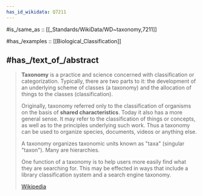 ```yaml
---
has_id_wikidata: Q7211
---
```


#is_/same_as :: [[_Standards/WikiData/WD~taxonomy,7211]] 

#has_/examples :: [[Biological_Classification]] 

## #has_/text_of_/abstract 

> **Taxonomy** is a practice and science concerned with classification or categorization. 
> Typically, there are two parts to it: the development of an underlying scheme of classes (a taxonomy) 
> and the allocation of things to the classes (classification).
>
> Originally, taxonomy referred only to the classification of organisms on the basis of __shared characteristics__. 
> Today it also has a more general sense. 
> It may refer to the classification of things or concepts, as well as to the principles underlying such work. 
> Thus a taxonomy can be used to organize species, documents, videos or anything else. 
>
> A taxonomy organizes taxonomic units known as "taxa" (singular "taxon"). Many are hierarchies.
>
> One function of a taxonomy is to help users more easily find what they are searching for. 
> This may be effected in ways that include a library classification system and a search engine taxonomy.
>
> [Wikipedia](https://en.wikipedia.org/wiki/Taxonomy) 

